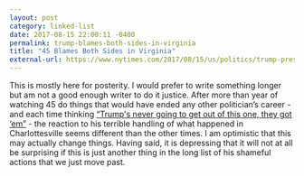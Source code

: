 ```yaml
---
layout: post
category: linked-list
date: 2017-08-15 22:00:11 -0400
permalink: trump-blames-both-sides-in-virginia
title: "45 Blames Both Sides in Virginia"
external-url: https://www.nytimes.com/2017/08/15/us/politics/trump-press-conference-charlottesville.html
---
```


This is mostly here for posterity. I would prefer to write something longer but am not a good enough writer to do it justice. After more than year of watching 45 do things that would have ended any other politician’s career - and each time thinking [“Trump's never going to get out of this one, they got ‘em”](https://mobile.twitter.com/MaxTemkin/status/831716860194324480) - the reaction to his terrible handling of what happened in Charlottesville seems different than the other times. I am optimistic that this may actually change things. Having said, it is depressing that it will not at all be surprising if this is just another thing in the long list of his shameful actions that we just move past.